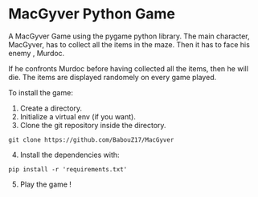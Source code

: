 # MacGyver Python Game
A MacGyver Game using the pygame python library. The main character, MacGyver,
has to collect all the items in the maze. Then it has to face his enemy , Murdoc.

If he confronts Murdoc before having collected all the items, then he will die.
The items are displayed randomely on every game played.

To install the game:
1. Create a directory.
2. Initialize a virtual env (if you want).
3. Clone the git repository inside the directory.
```
git clone https://github.com/BabouZ17/MacGyver
```
4. Install the dependencies with: 

```
pip install -r 'requirements.txt'
```
5. Play the game !
